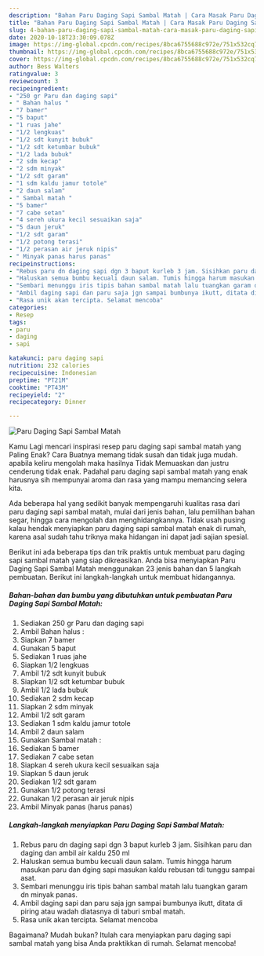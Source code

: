 ```yaml
---
description: "Bahan Paru Daging Sapi Sambal Matah | Cara Masak Paru Daging Sapi Sambal Matah Yang Menggugah Selera"
title: "Bahan Paru Daging Sapi Sambal Matah | Cara Masak Paru Daging Sapi Sambal Matah Yang Menggugah Selera"
slug: 4-bahan-paru-daging-sapi-sambal-matah-cara-masak-paru-daging-sapi-sambal-matah-yang-menggugah-selera
date: 2020-10-18T23:30:09.078Z
image: https://img-global.cpcdn.com/recipes/8bca6755688c972e/751x532cq70/paru-daging-sapi-sambal-matah-foto-resep-utama.jpg
thumbnail: https://img-global.cpcdn.com/recipes/8bca6755688c972e/751x532cq70/paru-daging-sapi-sambal-matah-foto-resep-utama.jpg
cover: https://img-global.cpcdn.com/recipes/8bca6755688c972e/751x532cq70/paru-daging-sapi-sambal-matah-foto-resep-utama.jpg
author: Bess Walters
ratingvalue: 3
reviewcount: 3
recipeingredient:
- "250 gr Paru dan daging sapi"
- " Bahan halus "
- "7 bamer"
- "5 baput"
- "1 ruas jahe"
- "1/2 lengkuas"
- "1/2 sdt kunyit bubuk"
- "1/2 sdt ketumbar bubuk"
- "1/2 lada bubuk"
- "2 sdm kecap"
- "2 sdm minyak"
- "1/2 sdt garam"
- "1 sdm kaldu jamur totole"
- "2 daun salam"
- " Sambal matah "
- "5 bamer"
- "7 cabe setan"
- "4 sereh ukura kecil sesuaikan saja"
- "5 daun jeruk"
- "1/2 sdt garam"
- "1/2 potong terasi"
- "1/2 perasan air jeruk nipis"
- " Minyak panas harus panas"
recipeinstructions:
- "Rebus paru dn daging sapi dgn 3 baput kurleb 3 jam. Sisihkan paru dan daging dan ambil air kaldu 250 ml"
- "Haluskan semua bumbu kecuali daun salam. Tumis hingga harum masukan paru dan dging sapi masukan kaldu rebusan tdi tunggu sampai asat."
- "Sembari menunggu iris tipis bahan sambal matah lalu tuangkan garam dn minyak panas."
- "Ambil daging sapi dan paru saja jgn sampai bumbunya ikutt, ditata di piring atau wadah diatasnya di taburi smbal matah."
- "Rasa unik akan tercipta. Selamat mencoba"
categories:
- Resep
tags:
- paru
- daging
- sapi

katakunci: paru daging sapi 
nutrition: 232 calories
recipecuisine: Indonesian
preptime: "PT21M"
cooktime: "PT43M"
recipeyield: "2"
recipecategory: Dinner

---
```



![Paru Daging Sapi Sambal Matah](https://img-global.cpcdn.com/recipes/8bca6755688c972e/751x532cq70/paru-daging-sapi-sambal-matah-foto-resep-utama.jpg)

Kamu Lagi mencari inspirasi resep paru daging sapi sambal matah yang Paling Enak? Cara Buatnya memang tidak susah dan tidak juga mudah. apabila keliru mengolah maka hasilnya Tidak Memuaskan dan justru cenderung tidak enak. Padahal paru daging sapi sambal matah yang enak harusnya sih mempunyai aroma dan rasa yang mampu memancing selera kita.

Ada beberapa hal yang sedikit banyak mempengaruhi kualitas rasa dari paru daging sapi sambal matah, mulai dari jenis bahan, lalu pemilihan bahan segar, hingga cara mengolah dan menghidangkannya. Tidak usah pusing kalau hendak menyiapkan paru daging sapi sambal matah enak di rumah, karena asal sudah tahu triknya maka hidangan ini dapat jadi sajian spesial.




Berikut ini ada beberapa tips dan trik praktis untuk membuat paru daging sapi sambal matah yang siap dikreasikan. Anda bisa menyiapkan Paru Daging Sapi Sambal Matah menggunakan 23 jenis bahan dan 5 langkah pembuatan. Berikut ini langkah-langkah untuk membuat hidangannya.

<!--inarticleads1-->

##### Bahan-bahan dan bumbu yang dibutuhkan untuk pembuatan Paru Daging Sapi Sambal Matah:

1. Sediakan 250 gr Paru dan daging sapi
1. Ambil  Bahan halus :
1. Siapkan 7 bamer
1. Gunakan 5 baput
1. Sediakan 1 ruas jahe
1. Siapkan 1/2 lengkuas
1. Ambil 1/2 sdt kunyit bubuk
1. Siapkan 1/2 sdt ketumbar bubuk
1. Ambil 1/2 lada bubuk
1. Sediakan 2 sdm kecap
1. Siapkan 2 sdm minyak
1. Ambil 1/2 sdt garam
1. Sediakan 1 sdm kaldu jamur totole
1. Ambil 2 daun salam
1. Gunakan  Sambal matah :
1. Sediakan 5 bamer
1. Sediakan 7 cabe setan
1. Siapkan 4 sereh ukura kecil sesuaikan saja
1. Siapkan 5 daun jeruk
1. Sediakan 1/2 sdt garam
1. Gunakan 1/2 potong terasi
1. Gunakan 1/2 perasan air jeruk nipis
1. Ambil  Minyak panas (harus panas)




<!--inarticleads2-->

##### Langkah-langkah menyiapkan Paru Daging Sapi Sambal Matah:

1. Rebus paru dn daging sapi dgn 3 baput kurleb 3 jam. Sisihkan paru dan daging dan ambil air kaldu 250 ml
1. Haluskan semua bumbu kecuali daun salam. Tumis hingga harum masukan paru dan dging sapi masukan kaldu rebusan tdi tunggu sampai asat.
1. Sembari menunggu iris tipis bahan sambal matah lalu tuangkan garam dn minyak panas.
1. Ambil daging sapi dan paru saja jgn sampai bumbunya ikutt, ditata di piring atau wadah diatasnya di taburi smbal matah.
1. Rasa unik akan tercipta. Selamat mencoba




Bagaimana? Mudah bukan? Itulah cara menyiapkan paru daging sapi sambal matah yang bisa Anda praktikkan di rumah. Selamat mencoba!
